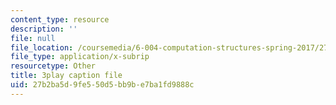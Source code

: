 ```yaml
---
content_type: resource
description: ''
file: null
file_location: /coursemedia/6-004-computation-structures-spring-2017/27b2ba5d9fe550d5bb9be7ba1fd9888c_q38KAGAKORk.vtt
file_type: application/x-subrip
resourcetype: Other
title: 3play caption file
uid: 27b2ba5d-9fe5-50d5-bb9b-e7ba1fd9888c
---
```

